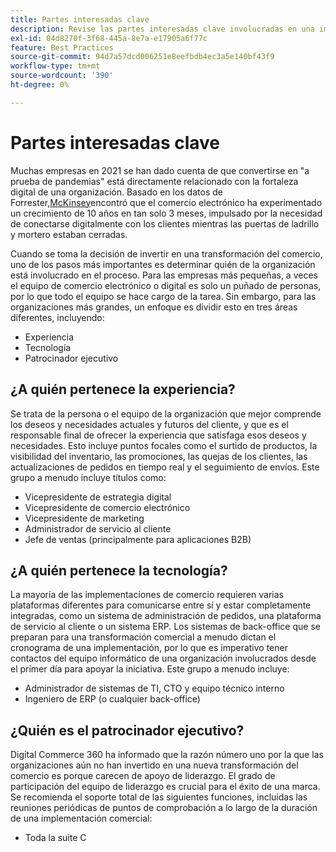 ```yaml
---
title: Partes interesadas clave
description: Revise las partes interesadas clave involucradas en una implementación de Adobe Commerce y quién es el propietario de los diferentes aspectos del proyecto.
exl-id: 04d8270f-3f68-445a-8e7a-e17905a6f77c
feature: Best Practices
source-git-commit: 94d7a57dcd006251e8eefbdb4ec3a5e140bf43f9
workflow-type: tm+mt
source-wordcount: '390'
ht-degree: 0%

---
```


# Partes interesadas clave

Muchas empresas en 2021 se han dado cuenta de que convertirse en &quot;a prueba de pandemias&quot; está directamente relacionado con la fortaleza digital de una organización. Basado en los datos de Forrester,[McKinsey](https://www.mckinsey.com/business-functions/strategy-and-corporate-finance/our-insights/five-fifty-the-quickening)encontró que el comercio electrónico ha experimentado un crecimiento de 10 años en tan solo 3 meses, impulsado por la necesidad de conectarse digitalmente con los clientes mientras las puertas de ladrillo y mortero estaban cerradas.

Cuando se toma la decisión de invertir en una transformación del comercio, uno de los pasos más importantes es determinar quién de la organización está involucrado en el proceso. Para las empresas más pequeñas, a veces el equipo de comercio electrónico o digital es solo un puñado de personas, por lo que todo el equipo se hace cargo de la tarea. Sin embargo, para las organizaciones más grandes, un enfoque es dividir esto en tres áreas diferentes, incluyendo:

- Experiencia
- Tecnología
- Patrocinador ejecutivo

## ¿A quién pertenece la experiencia?

Se trata de la persona o el equipo de la organización que mejor comprende los deseos y necesidades actuales y futuros del cliente, y que es el responsable final de ofrecer la experiencia que satisfaga esos deseos y necesidades. Esto incluye puntos focales como el surtido de productos, la visibilidad del inventario, las promociones, las quejas de los clientes, las actualizaciones de pedidos en tiempo real y el seguimiento de envíos. Este grupo a menudo incluye títulos como:

- Vicepresidente de estrategia digital
- Vicepresidente de comercio electrónico
- Vicepresidente de marketing
- Administrador de servicio al cliente
- Jefe de ventas (principalmente para aplicaciones B2B)

## ¿A quién pertenece la tecnología?

La mayoría de las implementaciones de comercio requieren varias plataformas diferentes para comunicarse entre sí y estar completamente integradas, como un sistema de administración de pedidos, una plataforma de servicio al cliente o un sistema ERP. Los sistemas de back-office que se preparan para una transformación comercial a menudo dictan el cronograma de una implementación, por lo que es imperativo tener contactos del equipo informático de una organización involucrados desde el primer día para apoyar la iniciativa. Este grupo a menudo incluye:

- Administrador de sistemas de TI, CTO y equipo técnico interno
- Ingeniero de ERP (o cualquier back-office)

## ¿Quién es el patrocinador ejecutivo?

Digital Commerce 360 ha informado que la razón número uno por la que las organizaciones aún no han invertido en una nueva transformación del comercio es porque carecen de apoyo de liderazgo. El grado de participación del equipo de liderazgo es crucial para el éxito de una marca. Se recomienda el soporte total de las siguientes funciones, incluidas las reuniones periódicas de puntos de comprobación a lo largo de la duración de una implementación comercial:

- Toda la suite C

